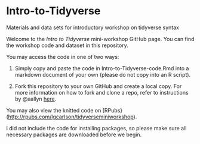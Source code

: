 # Intro-to-Tidyverse
Materials and data sets for introductory workshop on tidyverse syntax

Welcome to the _Intro to Tidyverse_ mini-workshop GitHub page. You can find the workshop code and dataset in this repository. 

You may access the code in one of two ways: 
1) Simply copy and paste the code in Intro-to-Tidyverse-code.Rmd into a markdown document of your own (please do not copy into an R script). 

2) Fork this repository to your own GitHub and create a local copy. For more information on how to fork and clone a repo, refer to instructions by @aallyn [here](https://github.com/LGCarlson/Lab-Management/blob/master/WeeklyMeetingsInstructions.md). 

You may also view the knitted code on [RPubs}(http://rpubs.com/lgcarlson/tidyverseminiworkshop). 

I did not include the code for installing packages, so please make sure all necessary packages are downloaded before we begin. 
